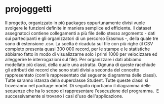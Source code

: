 # projoggetti
Il progetto, organizzato in più packages oppurtunamente divisi vuole svolgere le funzioni definite in maniera semplice ed efficiente.
Il dataset assegnatoci contiene collegamenti a più file dello stesso argomento - dati sui partecipanti e gli organizzatori di un percorso Erasmus -, della quale tre sono di estensione .csv. La scelta è ricaduta sul file con più righe (il CSV completo presenta quasi 300 000 record, per le stampe e le statistiche abbiamo fatto in modo di visualizzarne solo i primi 1000 per velocizzare ed alleggerire le interrogazioni sul file).
Per organizzare i dati abbiamo modellato più classi, della quale una astratta. Ognuna di queste racchiude gli attributi dei record che sono stati divisi a seconda del concetto rappresentato (com'è rappresentato dal seguente diagramma delle classi).
<img src=""></img>
Tutte saranno istanza della superclasse Student. Tutte queste classi si troveranno nel package model.
Di seguito riportiamo il diagramma delle sequenze che ha lo scopo di rappresentare l'esecuzione del programma.
<img src=""></img>
E successivamente si trovano i casi d'uso dell'applicazione.
<img src=""></img>
